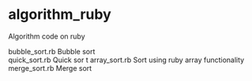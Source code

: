 algorithm_ruby
==============

Algorithm code on ruby

bubble_sort.rb  Bubble sort  
quick_sort.rb   Quick sor  t
array_sort.rb   Sort using ruby array functionality  
merge_sort.rb   Merge sort  
